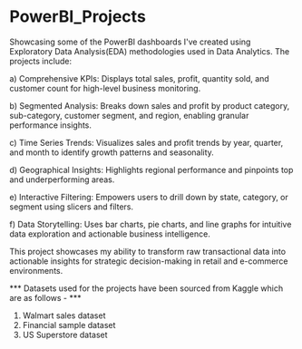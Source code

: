 # PowerBI_Projects

Showcasing some of the PowerBI dashboards I've created using Exploratory Data Analysis(EDA) methodologies used in Data Analytics. The projects include:

a) Comprehensive KPIs: Displays total sales, profit, quantity sold, and customer count for high-level business monitoring.

b) Segmented Analysis: Breaks down sales and profit by product category, sub-category, customer segment, and region, enabling granular performance insights.

c) Time Series Trends: Visualizes sales and profit trends by year, quarter, and month to identify growth patterns and seasonality.

d) Geographical Insights: Highlights regional performance and pinpoints top and underperforming areas.

e) Interactive Filtering: Empowers users to drill down by state, category, or segment using slicers and filters.

f) Data Storytelling: Uses bar charts, pie charts, and line graphs for intuitive data exploration and actionable business intelligence.

  This project showcases my ability to transform raw transactional data into actionable insights for strategic decision-making in retail and  e-commerce environments.

*** Datasets used for the projects have been sourced from Kaggle which are as follows - ***
1) Walmart sales dataset
2) Financial sample dataset
3) US Superstore dataset
